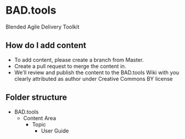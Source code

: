 # BAD.tools
Blended Agile Delivery Toolkit

## How do I add content
* To add content, please create a branch from Master.
* Create a pull request to merge the content in.
* We'll review and publish the content to the BAD.tools Wiki with you clearly attributed as author under Creative Commons BY license

## Folder structure
* BAD.tools
  * Content Area
    * Topic
      * User Guide
